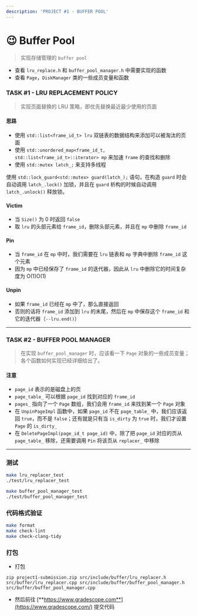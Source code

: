 ```yaml
---
description: 'PROJECT #1 - BUFFER POOL'
---
```


# 😉 Buffer Pool

> 实现存储管理的 `buffer pool`

* 查看 `lru_replace.h` 和 `buffer_pool_manager.h` 中需要实现的函数
* 查看 `Page`，`DiskManager` 类的一些成员变量和函数

### TASK #1 - LRU REPLACEMENT POLICY

> 实现页面替换的 LRU 策略，即优先替换最近最少使用的页面

#### 思路

* 使用 `std::list<frame_id_t> lru` 双链表的数据结构来添加可以被淘汰的页面
* 使用 `std::unordered_map<frame_id_t, std::list<frame_id_t>::iterator> mp` 来加速 `frame` 的查找和删除
* 使用 `std::mutex latch_;` 来支持多线程

使用 `std::lock_guard<std::mutex> guard(latch_);` 语句，在构造 `guard` 时会自动调用 `latch_.lock()` 加锁，并且在 `guard` 析构的时候自动调用 `latch_.unlock()` 释放锁。

#### Victim

* 当 `Size()` 为 0 时返回 `false`
* 取 `lru` 的头部元素给 `frame_id`，删除头部元素，并且在 `mp` 中删除 `frame_id`

#### Pin

* 当 `frame_id` 在 `mp` 中时，我们需要在 `lru` 链表和 `mp` 字典中删除 `frame_id` 这个元素
* 因为 `mp` 中已经保存了 `frame_id` 的迭代器，因此从 `lru` 中删除它的时间复杂度为 O(1)O(1)

#### Unpin

* 如果 `frame_id` 已经在 `mp` 中了，那么直接返回
* 否则的话将 `frame_id` 添加到 `lru` 的末尾，然后在 `mp` 中保存这个 `frame_id` 和它的迭代器（`--lru.end()`）

***

### TASK #2 - BUFFER POOL MANAGER

> 在实现 `buffer_pool_manager` 时，应该看一下 `Page` 对象的一些成员变量；各个函数如何实现已经详细给出了。

#### 注意

* `page_id` 表示的是磁盘上的页
* `page_table_` 可以根据 `page_id` 找到对应的 `frame_id`
* `pages_` 指向了一个 `Page` 数组，我们会用 `frame_id` 来找到某一个 `Page` 对象
* 在 `UnpinPageImpl` 函数中，如果 `page_id` 不在 `page_table_` 中，我们应该返回 `true`，而不是 `false`；还有就是只有当 `is_dirty` 为 `true` 时，我们才设置 `Page` 的 `is_dirty_`
* 在 `DeletePageImpl(page_id_t page_id)` 中，除了把 `page_id` 对应的页从 `page_table_` 移除，还需要调用 `Pin` 将该页从 `replacer_` 中移除

***

### 测试

```bash
make lru_replacer_test
./test/lru_replacer_test
```

```bash
make buffer_pool_manager_test
./test/buffer_pool_manager_test
```

### 代码格式验证

```bash
make format
make check-lint
make check-clang-tidy
```

### 打包

* 打包

```
zip project1-submission.zip src/include/buffer/lru_replacer.h src/buffer/lru_replacer.cpp src/include/buffer/buffer_pool_manager.h src/buffer/buffer_pool_manager.cpp
```

* 然后前往 [**https://www.gradescope.com**](https://www.gradescope.com/) 提交代码

